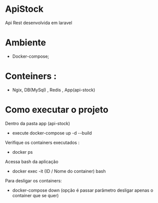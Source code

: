 
# ApiStock

Api Rest desenvolvida em laravel

# Ambiente

- Docker-compose;

# Conteiners :

- Ngix, DB(MySql) , Redis , App(api-stock)


# Como executar o projeto 

Dentro da pasta app (api-stock) 
- execute docker-compose up -d --build 

Verifique os containers executados :
- docker ps

Acessa bash da aplicação
- docker exec -it (ID / Nome do container) bash

Para desligar os containers:
- docker-compose down (opção é passar parâmetro desligar apenas o container que se quer)

